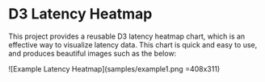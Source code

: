 D3 Latency Heatmap
==================

This project provides a reusable D3 latency heatmap chart, which is
an effective way to visualize latency data.  This chart is quick and
easy to use, and produces beautiful images such as the below:

![Example Latency Heatmap](samples/example1.png =408x311)
